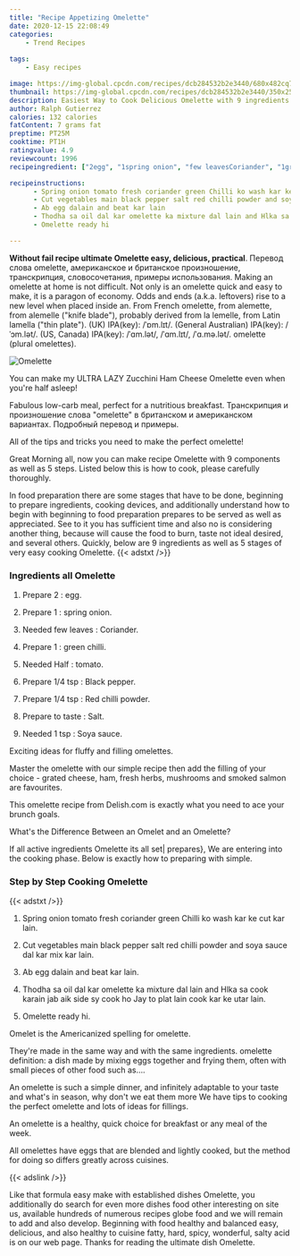 ```yaml
---
title: "Recipe Appetizing Omelette"
date: 2020-12-15 22:08:49
categories:
    - Trend Recipes
    
tags:
    - Easy recipes

image: https://img-global.cpcdn.com/recipes/dcb284532b2e3440/680x482cq70/omelette-recipe-main-photo.jpg
thumbnail: https://img-global.cpcdn.com/recipes/dcb284532b2e3440/350x250cq70/omelette-recipe-main-photo.jpg
description: Easiest Way to Cook Delicious Omelette with 9 ingredients and 5 stages of easy cooking.
author: Ralph Gutierrez
calories: 132 calories
fatContent: 7 grams fat
preptime: PT25M
cooktime: PT1H
ratingvalue: 4.9
reviewcount: 1996
recipeingredient: ["2egg", "1spring onion", "few leavesCoriander", "1green chilli", "Halftomato", "1/4 tspBlack pepper", "1/4 tspRed chilli powder", "to tasteSalt", "1 tspSoya sauce"]

recipeinstructions: 
      - Spring onion tomato fresh coriander green Chilli ko wash kar ke cut kar lain 
      - Cut vegetables main black pepper salt red chilli powder and soya sauce dal kar mix kar lain 
      - Ab egg dalain and beat kar lain 
      - Thodha sa oil dal kar omelette ka mixture dal lain and Hlka sa cook karain jab aik side sy cook ho Jay to plat lain cook kar ke utar lain 
      - Omelette ready hi

---
```




**Without fail recipe ultimate Omelette easy, delicious, practical**. Перевод слова omelette, американское и британское произношение, транскрипция, словосочетания, примеры использования. Making an omelette at home is not difficult. Not only is an omelette quick and easy to make, it is a paragon of economy. Odds and ends (a.k.a. leftovers) rise to a new level when placed inside an. From French omelette, from alemette, from alemelle (&#34;knife blade&#34;), probably derived from la lemelle, from Latin lamella (&#34;thin plate&#34;). (UK) IPA(key): /ˈɒm.lɪt/. (General Australian) IPA(key): /ˈɔm.lət/. (US, Canada) IPA(key): /ˈɑm.lət/, /ˈɑm.lɪt/, /ˈɑ.mə.lət/. omelette (plural omelettes).


![Omelette](https://img-global.cpcdn.com/recipes/dcb284532b2e3440/680x482cq70/omelette-recipe-main-photo.jpg "Omelette")



You can make my ULTRA LAZY Zucchini Ham Cheese Omelette even when you&#39;re half asleep!

Fabulous low-carb meal, perfect for a nutritious breakfast. Транскрипция и произношение слова &#34;omelette&#34; в британском и американском вариантах. Подробный перевод и примеры.

All of the tips and tricks you need to make the perfect omelette!


Great Morning all, now you can make recipe Omelette with 9 components as well as 5 steps. Listed below this is how to cook, please carefully thoroughly.

In food preparation there are some stages that have to be done, beginning to prepare ingredients, cooking devices, and additionally understand how to begin with beginning to food preparation prepares to be served as well as appreciated. See to it you has sufficient time and also no is considering another thing, because will cause the food to burn, taste not ideal desired, and several others. Quickly, below are 9 ingredients as well as 5 stages of very easy cooking Omelette.
{{< adstxt />}}

### Ingredients all Omelette


1. Prepare 2 : egg.

1. Prepare 1 : spring onion.

1. Needed few leaves : Coriander.

1. Prepare 1 : green chilli.

1. Needed Half : tomato.

1. Prepare 1/4 tsp : Black pepper.

1. Prepare 1/4 tsp : Red chilli powder.

1. Prepare to taste : Salt.

1. Needed 1 tsp : Soya sauce.


Exciting ideas for fluffy and filling omelettes.

Master the omelette with our simple recipe then add the filling of your choice - grated cheese, ham, fresh herbs, mushrooms and smoked salmon are favourites.

This omelette recipe from Delish.com is exactly what you need to ace your brunch goals.

What&#39;s the Difference Between an Omelet and an Omelette?


If all active ingredients Omelette its all set| prepares}, We are entering into the cooking phase. Below is exactly how to preparing with simple.

### Step by Step Cooking Omelette

{{< adstxt />}}


1. Spring onion tomato fresh coriander green Chilli ko wash kar ke cut kar lain.



1. Cut vegetables main black pepper salt red chilli powder and soya sauce dal kar mix kar lain.



1. Ab egg dalain and beat kar lain.



1. Thodha sa oil dal kar omelette ka mixture dal lain and Hlka sa cook karain jab aik side sy cook ho Jay to plat lain cook kar ke utar lain.



1. Omelette ready hi.




Omelet is the Americanized spelling for omelette.

They&#39;re made in the same way and with the same ingredients. omelette definition: a dish made by mixing eggs together and frying them, often with small pieces of other food such as….

An omelette is such a simple dinner, and infinitely adaptable to your taste and what&#39;s in season, why don&#39;t we eat them more We have tips to cooking the perfect omelette and lots of ideas for fillings.

An omelette is a healthy, quick choice for breakfast or any meal of the week.

All omelettes have eggs that are blended and lightly cooked, but the method for doing so differs greatly across cuisines.


{{< adslink />}}

Like that formula easy make with established dishes Omelette, you additionally do search for even more dishes food other interesting on site us, available hundreds of numerous recipes globe food and we will remain to add and also develop. Beginning with food healthy and balanced easy, delicious, and also healthy to cuisine fatty, hard, spicy, wonderful, salty acid is on our web page. Thanks for reading the ultimate dish Omelette.
